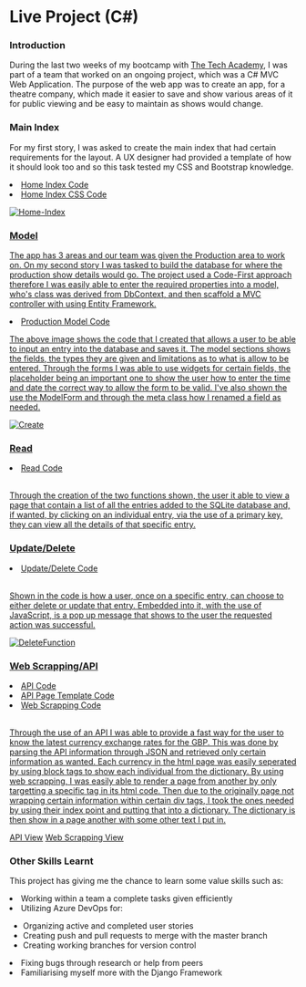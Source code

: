 <h1>Live Project (C#)</h1>

<h3>Introduction</h3>

<p>During the last two weeks of my bootcamp with <a href="https://www.learncodinganywhere.com/">The Tech Academy</a>, I was part of a team that worked on an ongoing project, which was a C# MVC Web Application. The purpose of the web app was to create an app, for a theatre company, which made it easier to save and show various areas of it for public viewing and be easy to maintain as shows would change.</p>

<h3>Main Index</h3>

<p>For my first story, I was asked to create the main index that had certain requirements for the layout. A UX designer had provided a template of how it should look too and so this task tested my CSS and Bootstrap knowledge.
  
  <li><a href="./Media/Code/Home-Index-cshtml/">Home Index Code</li>
  <li><a href="./Media/Code/Home-Index-css/">Home Index CSS Code</li>
    
![Home-Index](https://user-images.githubusercontent.com/108291876/199376147-47689325-13dc-4f01-b296-744542e40a18.gif)

<h3>Model</h3>

<p>The app has 3 areas and our team was given the Production area to work on. On my second story I was tasked to build the database for where the production show details would go. The project used a Code-First approach therefore I was easily able to enter the required properties into a model, who's class was derived from DbContext, and then scaffold a MVC controller with using Entity Framework.</p>

  <li><a href="./Media/Code/Model-Production.png">Production Model Code</li>

 
<p>The above image shows the code that I created that allows a user to be able to input an entry into the database and saves it. The model sections shows the fields, the types they are given and limitations as to what is allow to be entered. Through the forms I was able to use widgets for certain fields, the placeholder being an important one to show the user how to enter the time and date the correct way to allow the form to be valid. I've also shown the use the ModelForm and through the meta class how I renamed a field as needed.</p>
  
![Create](https://user-images.githubusercontent.com/108291876/195746518-3a7f188a-1a71-4a7b-bdd8-62592aa34fff.gif)

<h3>Read</h3>

<li><a href="./Media/Model_views2.png">Read Code</li><br>

<p>Through the creation of the two functions shown, the user it able to view a page that contain a list of all the entries added to the SQLite database and, if wanted, by clicking on an individual entry, via the use of a primary key, they can view all the details of that specific entry.</p>

<h3>Update/Delete</h3>

<li><a href="./Media/Model_update_delete.png">Update/Delete Code</li><br>

<p>Shown in the code is how a user, once on a specific entry, can choose to either delete or update that entry. Embedded into it, with the use of JavaScript, is a pop up message that shows to the user the requested action was successful.</p>

![DeleteFunction](https://user-images.githubusercontent.com/108291876/195746873-a04eeeae-99ae-4983-a5d4-69a2a0e67fae.gif)

<h3>Web Scrapping/API</h3>
  
<li><a href="./Media/API_BS_01.png">API Code</li>
<li><a href="./Media/API_Page.png">API Page Template Code</li>
<li><a href="./Media/API_BS_02.png">Web Scrapping Code</li><br>

<p>Through the use of an API I was able to provide a fast way for the user to know the latest currency exchange rates for the GBP. This was done by parsing the API information through JSON and retrieved only certain information as wanted. Each currency in the html page was easily seperated by using block tags to show each individual from the dictionary.
By using web scrapping, I was easily able to render a page from another by only targetting a specific tag in its html code. Then due to the originally page not wrapping certain information within certain div tags, I took the ones needed by using their index point and putting that into a dictionary. The dictionary is then show in a page another with some other text I put in.</p>

<a href="./Media/API.png">API View</a>
<a href="./Media/BS.gif">Web Scrapping View</a>
  
<h3>Other Skills Learnt</h3>
  
<p>This project has giving me the chance to learn some value skills such as:

<li>Working within a team a complete tasks given efficiently
<li>Utilizing Azure DevOps for:</li>
  <ul><li>Organizing active and completed user stories</li>
  <li>Creating push and pull requests to merge with the master branch</li>
  <li>Creating working branches for version control</li></ul>
<li>Fixing bugs through research or help from peers</li>
<li>Familiarising myself more with the Django Framework</li>
